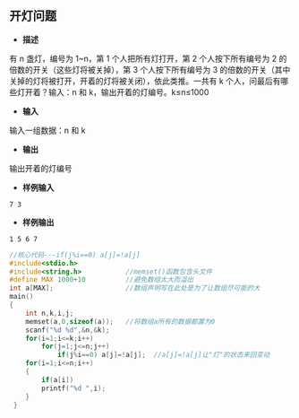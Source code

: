 ## 开灯问题

- **描述**

有 n 盏灯，编号为 1~n，第 1 个人把所有灯打开，第 2 个人按下所有编号为 2 的倍数的开关（这些灯将被关掉），第 3 个人按下所有编号为 3 的倍数的开关（其中关掉的灯将被打开，开着的灯将被关闭），依此类推。一共有 k 个人，问最后有哪些灯开着？输入：n 和 k，输出开着的灯编号。k≤n≤1000

- **输入**

输入一组数据：n 和 k

- **输出**

输出开着的灯编号

- **样例输入**

```
7 3
```

- **样例输出**

```
1 5 6 7
```

```c
//核心代码---if(j%i==0) a[j]=!a[j]
#include<stdio.h>
#include<string.h>           //memset()函数包含头文件 
#define MAX 1000+10          //避免数组太大而溢出
int a[MAX];                  //数组声明写在此处是为了让数组尽可能的大 
main()
{
	int n,k,i,j;
	memset(a,0,sizeof(a));   //将数组a所有的数据都置为0 
	scanf("%d %d",&n,&k);
	for(i=1;i<=k;i++)
	    for(j=1;j<=n;j++)
	    	if(j%i==0) a[j]=!a[j];  //a[j]=!a[j]让"灯"的状态来回变动 
	for(i=1;i<=n;i++)
	{
		if(a[i])
		printf("%d ",i);
	}
 } 
```

